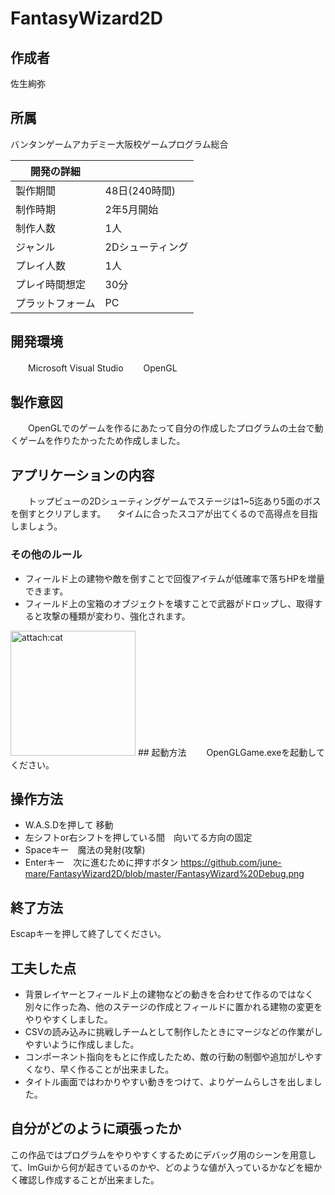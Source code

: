# FantasyWizard2D
## 作成者	
佐生絢弥

## 所属 
バンタンゲームアカデミー大阪校ゲームプログラム総合

|開発の詳細||
----|----
|製作期間|48日(240時間)|
|制作時期|2年5月開始|
|制作人数|1人|
|ジャンル|2Dシューティング|
|プレイ人数|1人|
|プレイ時間想定|30分|
|プラットフォーム|PC|

## 開発環境　　　　　　
　　Microsoft Visual Studio 
　　OpenGL
  
## 製作意図
　　OpenGLでのゲームを作るにあたって自分の作成したプログラムの土台で動くゲームを作りたかったため作成しました。

## アプリケーションの内容
　　トップビューの2Dシューティングゲームでステージは1~5迄あり5面のボスを倒すとクリアします。
  　タイムに合ったスコアが出てくるので高得点を目指しましょう。
   ### その他のルール
   - フィールド上の建物や敵を倒すことで回復アイテムが低確率で落ちHPを増量できます。
   - フィールド上の宝箱のオブジェクトを壊すことで武器がドロップし、取得すると攻撃の種類が変わり、強化されます。
   <img src="attach:cat.jpg" alt="attach:cat" title="attach:cat" width="200" height="200">
## 起動方法
　　OpenGLGame.exeを起動してください。

## 操作方法
- W.A.S.Dを押して 移動
- 左シフトor右シフトを押している間　向いてる方向の固定
- Spaceキー　魔法の発射(攻撃)
- Enterキー　次に進むために押すボタン
     https://github.com/june-mare/FantasyWizard2D/blob/master/FantasyWizard%20Debug.png
## 終了方法
Escapキーを押して終了してください。

## 工夫した点
- 背景レイヤーとフィールド上の建物などの動きを合わせて作るのではなく別々に作った為、他のステージの作成とフィールドに置かれる建物の変更をやりやすくしました。
- CSVの読み込みに挑戦しチームとして制作したときにマージなどの作業がしやすいように作成しました。
- コンポーネント指向をもとに作成したため、敵の行動の制御や追加がしやすくなり、早く作ることが出来ました。
- タイトル画面ではわかりやすい動きをつけて、よりゲームらしさを出しました。

## 自分がどのように頑張ったか
この作品ではプログラムをやりやすくするためにデバッグ用のシーンを用意して、ImGuiから何が起きているのかや、どのような値が入っているかなどを細かく確認し作成することが出来ました。

